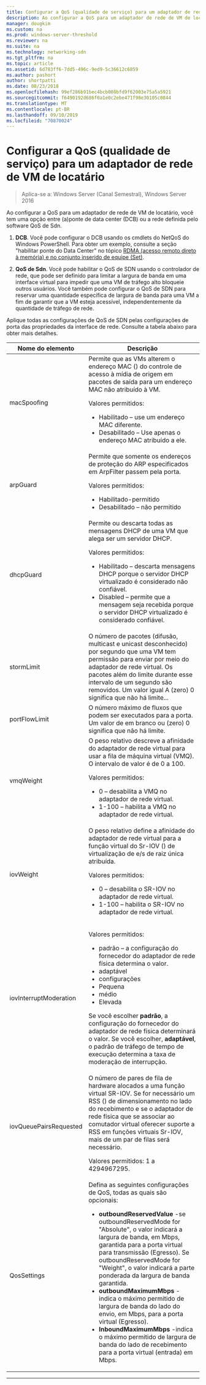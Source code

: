 ```yaml
---
title: Configurar a QoS (qualidade de serviço) para um adaptador de rede de VM de locatário
description: Ao configurar a QoS para um adaptador de rede de VM de locatário, você tem uma opção entre a ponte de data center DCB ou a rede definida pelo software QoS de Sdn.
manager: dougkim
ms.custom: na
ms.prod: windows-server-threshold
ms.reviewer: na
ms.suite: na
ms.technology: networking-sdn
ms.tgt_pltfrm: na
ms.topic: article
ms.assetid: 6d783ff6-7dd5-496c-9ed9-5c36612c6859
ms.author: pashort
author: shortpatti
ms.date: 08/23/2018
ms.openlocfilehash: 99ef286b91bec4bcb008bfd9f62003e75a5a5921
ms.sourcegitcommit: f6490192d686f0a1e0c2ebe471f98e30105c0844
ms.translationtype: MT
ms.contentlocale: pt-BR
ms.lasthandoff: 09/10/2019
ms.locfileid: "70870024"
---
```

# <a name="configure-quality-of-service-qos-for-a-tenant-vm-network-adapter"></a>Configurar a QoS (qualidade de serviço) para um adaptador de rede de VM de locatário

>Aplica-se a: Windows Server (Canal Semestral), Windows Server 2016

Ao configurar a QoS para um adaptador de rede de VM de locatário, você tem uma opção entre \(a\)ponte de data center \(DCB\) ou a rede definida pelo software QoS de Sdn.

1.  **DCB**. Você pode configurar o DCB usando os cmdlets do NetQoS do Windows PowerShell. Para obter um exemplo, consulte a seção "habilitar ponte do Data Center" no tópico [RDMA (acesso remoto direto à memória) e no conjunto inserido de equipe (Set)](../../../virtualization/hyper-v-virtual-switch/RDMA-and-Switch-Embedded-Teaming.md).

2.  **QoS de Sdn**. Você pode habilitar o QoS de SDN usando o controlador de rede, que pode ser definido para limitar a largura de banda em uma interface virtual para impedir que uma VM de tráfego alto bloqueie outros usuários.  Você também pode configurar o QoS de SDN para reservar uma quantidade específica de largura de banda para uma VM a fim de garantir que a VM esteja acessível, independentemente da quantidade de tráfego de rede.  

Aplique todas as configurações de QoS de SDN pelas configurações de porta das propriedades da interface de rede. Consulte a tabela abaixo para obter mais detalhes.

|Nome do elemento|Descrição|
|------------|-----------| 
|macSpoofing| Permite que as VMs alterem o endereço MAC \(\) do controle de acesso à mídia de origem em pacotes de saída para um endereço MAC não atribuído à VM.<p>Valores permitidos:<ul><li>Habilitado – use um endereço MAC diferente.</li><li>Desabilitado – Use apenas o endereço MAC atribuído a ele.</li></ul>|
|arpGuard| Permite que somente os endereços de proteção do ARP especificados em ArpFilter passem pela porta.<p>Valores permitidos:<ul><li>Habilitado-permitido</li><li>Desabilitado – não permitido</li></ul>|
|dhcpGuard| Permite ou descarta todas as mensagens DHCP de uma VM que alega ser um servidor DHCP. <p>Valores permitidos:<ul><li>Habilitado – descarta mensagens DHCP porque o servidor DHCP virtualizado é considerado não confiável.</li><li>Disabled – permite que a mensagem seja recebida porque o servidor DHCP virtualizado é considerado confiável.</li></ul>|
|stormLimit| O número de pacotes (difusão, multicast e unicast desconhecido) por segundo que uma VM tem permissão para enviar por meio do adaptador de rede virtual. Os pacotes além do limite durante esse intervalo de um segundo são removidos. Um valor igual A \(zero\) 0 significa que não há limite...|
|portFlowLimit| O número máximo de fluxos que podem ser executados para a porta. Um valor de em branco ou \(zero\) 0 significa que não há limite. |
|vmqWeight| O peso relativo descreve a afinidade do adaptador de rede virtual para usar a fila de máquina virtual (VMQ). O intervalo de valor é de 0 a 100.<p>Valores permitidos:<ul><li>0 – desabilita a VMQ no adaptador de rede virtual.</li><li>1-100 – habilita a VMQ no adaptador de rede virtual.</li></ul>|
|iovWeight| O peso relativo define a afinidade do adaptador de rede virtual para a função virtual do Sr-IOV \(\) de virtualização de e/s de raiz única atribuída. <p>Valores permitidos:<ul><li>0 – desabilita o SR-IOV no adaptador de rede virtual.</li><li>1-100 – habilita o SR-IOV no adaptador de rede virtual.</li></ul>|
|iovInterruptModeration|<p>Valores permitidos:<ul><li>padrão – a configuração do fornecedor do adaptador de rede física determina o valor.</li><li>adaptável </li><li>configurações </li><li>Pequena</li><li>médio</li><li>Elevada</li></ul><p>Se você escolher **padrão**, a configuração do fornecedor do adaptador de rede física determinará o valor.  Se você escolher, **adaptável**, o padrão de tráfego de tempo de execução determina a taxa de moderação de interrupção.|
|iovQueuePairsRequested| O número de pares de fila de hardware alocados a uma função virtual SR-IOV. Se for necessário um RSS \(\) de dimensionamento no lado do recebimento e se o adaptador de rede física que se associar ao comutador virtual oferecer suporte a RSS em funções virtuais Sr-IOV, mais de um par de filas será necessário. <p>Valores permitidos: 1 a 4294967295.|
|QosSettings| Defina as seguintes configurações de QoS, todas as quais são opcionais: <ul><li>**outboundReservedValue** -se outboundReservedMode for "Absolute", o valor indicará a largura de banda, em Mbps, garantida para a porta virtual para transmissão (Egresso). Se outboundReservedMode for "Weight", o valor indicará a parte ponderada da largura de banda garantida.</li><li>**outboundMaximumMbps** -indica o máximo permitido de largura de banda do lado do envio, em Mbps, para a porta virtual (Egresso).</li><li>**InboundMaximumMbps** -indica o máximo permitido de largura de banda do lado de recebimento para a porta virtual (entrada) em Mbps.</li></ul> |

---
